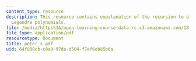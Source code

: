 ```yaml
---
content_type: resource
description: This resource contains expalanation of the recursion to algebra, and
  Legendre polynomials.
file: /media/https%3A/open-learning-course-data-rc.s3.amazonaws.com/18-104-seminar-in-analysis-applications-to-number-theory-fall-2006/64f808cbc8a097dad504f7ef6eb85b6a_peter_s.pdf
file_type: application/pdf
resourcetype: Document
title: peter_s.pdf
uid: 64f808cb-c8a0-97da-d504-f7ef6eb85b6a
---
```

